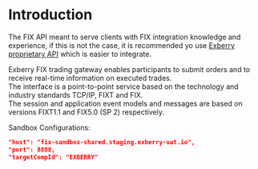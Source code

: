# Introduction

The FIX API meant to serve clients with FIX integration knowledge and experience, if this is not the case, it is recommended yo use [Exberry proprietary API](../) which is easier to integrate.

Exberry FIX trading gateway enables participants to submit orders and to receive real-time information on executed trades.\
The interface is a point-to-point service based on the technology and industry standards TCP/IP, FIXT and FIX.\
The session and application event models and messages are based on versions FIXT1.1 and FIX5.0 (SP 2) respectively.

Sandbox Configurations:&#x20;

```json
"host": "fix-sandbox-shared.staging.exberry-uat.io",
"port": 8888,
"targetCompId": "EXBERRY"
```
